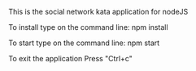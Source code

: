 This is the social network kata application for nodeJS

To install type on the command line:
npm install

To start type on the command line:
npm start

To exit the application
Press "Ctrl+c"
